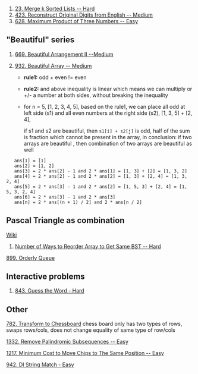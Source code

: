 1. [23. Merge k Sorted Lists -- Hard](https://leetcode.com/problems/merge-k-sorted-lists/)
2. [423. Reconstruct Original Digits from English -- Medium](https://leetcode.com/problems/reconstruct-original-digits-from-english/)
3. [628. Maximum Product of Three Numbers -- Easy](https://leetcode.com/problems/maximum-product-of-three-numbers/)

## "Beautiful" series

1. [669. Beautiful Arrangement II --Medium](https://leetcode.com/problems/beautiful-arrangement-ii/solution/)

2. [932. Beautiful Array -- Medium](https://leetcode.com/problems/beautiful-array/)

   + **rule1:** odd + even != even

   + **rule2:** and above inequality is linear which means we can multiply or +/- a number at both sides, without breaking the inequality

   + for n = 5, [1, 2, 3, 4, 5], based on the rule1, we can place all odd at left side (s1) 
     and all even numbers at the right side (s2), [1, 3, 5] + [2, 4],
     
     if s1 and s2 are beautiful, then `s1[i] + s2[j]`  is odd, half of the sum is fraction which cannot be present in the array, in conclusion: if two arrays are beautiful , then combination of two arrays are beautiful as well
     
  ```
     ans[1] = [1]
     ans[2] = [1, 2]
     ans[3] = 2 * ans[2] - 1 and 2 * ans[1] = [1, 3] + [2] = [1, 3, 2]
     ans[4] = 2 * ans[2] - 1 and 2 * ans[2] = [1, 3] + [2, 4] = [1, 3, 2, 4]
     ans[5] = 2 * ans[3] - 1 and 2 * ans[2] = [1, 5, 3] + [2, 4] = [1, 5, 3, 2, 4]
     ans[6] = 2 * ans[3] - 1 and 2 * ans[3]
     ans[n] = 2 * ans[(n + 1) / 2] and 2 * ans[n / 2]
  ```

  



## Pascal Triangle as combination

[Wiki](https://www.mathsisfun.com/pascals-triangle.html#:~:text=Entry%20in%20The-,Triangle,-In%20fact%20there)

1. [ Number of Ways to Reorder Array to Get Same BST -- Hard](https://leetcode.com/problems/number-of-ways-to-reorder-array-to-get-same-bst)



[899. Orderly Queue](https://leetcode.com/problems/orderly-queue)



## Interactive problems

1. [843. Guess the Word - Hard](https://leetcode.com/problems/guess-the-word/)



## Other

[782. Transform to Chessboard](https://leetcode.com/problems/transform-to-chessboard) chess board only has two types of rows, swaps rows/cols, does not change equality of same type of row/cols

[1332. Remove Palindromic Subsequences -- Easy](https://leetcode.com/problems/remove-palindromic-subsequences/)

[1217. Minimum Cost to Move Chips to The Same Position -- Easy](https://leetcode.com/problems/minimum-cost-to-move-chips-to-the-same-position/)

[942. DI String Match - Easy](https://leetcode.com/problems/di-string-match/)
